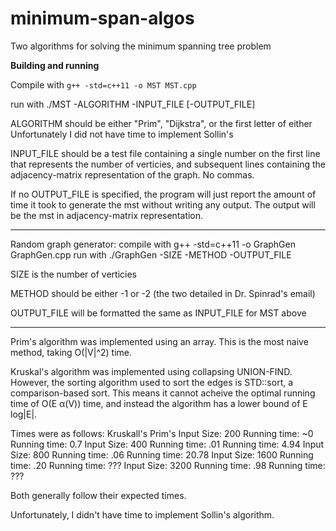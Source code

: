 # minimum-span-algos
Two algorithms for solving the minimum spanning tree problem

<b>Building and running</b>

Compile with <code>g++ -std=c++11 -o MST MST.cpp</code> 

run with ./MST -ALGORITHM -INPUT_FILE [-OUTPUT_FILE]

ALGORITHM should be either "Prim", "Dijkstra", or the first letter of either
Unfortunately I did not have time to implement Sollin's

INPUT_FILE should be a test file containing a single number on the first line that represents the number of verticies, and subsequent lines containing the adjacency-matrix representation of the graph. No commas.

If no OUTPUT_FILE is specified, the program will just report the amount of time it took to generate the mst without writing any output.
The output will be the mst in adjacency-matrix representation.

-----------------

Random graph generator:
compile with g++ -std=c++11 -o GraphGen GraphGen.cpp
run with ./GraphGen -SIZE -METHOD -OUTPUT_FILE

SIZE is the number of verticies

METHOD should be either -1 or -2 (the two detailed in Dr. Spinrad's email)

OUTPUT_FILE will be formatted the same as INPUT_FILE for MST above

-----------------

Prim's algorithm was implemented using an array.  This is the most naive method, taking O(|V|^2) time.

Kruskal's algorithm was implemented using collapsing UNION-FIND.  However, the sorting algorithm used to sort the edges is STD::sort, a comparison-based sort. This means it cannot acheive the optimal running time of O(E α(V)) time, and instead the algorithm has a lower bound of E log|E|.

Times were as follows:
                    Kruskall's               Prim's
Input Size: 200   Running time: ~0    Running time: 0.7
Input Size: 400   Running time: .01   Running time: 4.94
Input Size: 800   Running time: .06   Running time: 20.78
Input Size: 1600  Running time: .20   Running time: ???
Input Size: 3200  Running time: .98   Running time: ???

Both generally follow their expected times.

Unfortunately, I didn't have time to implement Sollin's algorithm.
